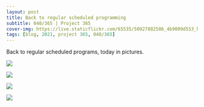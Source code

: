 ```yaml
---
layout: post
title: Back to regular scheduled programming
subtitle: 040/365 | Project 365
cover-img: https://live.staticflickr.com/65535/50927882586_4b9009d553_h.jpg
tags: [blog, 2021, project 365, 040/365]
---
```

Back to regular scheduled programs, today in pictures.
<p class="post-img-wrap">
  <img src="https://live.staticflickr.com/65535/50926842143_85c40a7787_h.jpg">
</p>
<p class="post-img-wrap">
  <img src="https://live.staticflickr.com/65535/50927200223_069580437c_h.jpg">
</p>
<p class="post-img-wrap">
  <img src="https://live.staticflickr.com/65535/50928009602_f1aaedadac_h.jpg">
</p>
<p class="post-img-wrap">
  <img src="https://live.staticflickr.com/65535/50928644311_b3d5a22d54_h.jpg">
</p>
